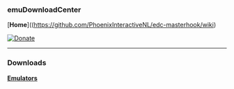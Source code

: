### emuDownloadCenter
[**Home**]((https://github.com/PhoenixInteractiveNL/edc-masterhook/wiki)

[![Donate](https://raw.githubusercontent.com/wiki/PhoenixInteractiveNL/emuControlCenter/images/img_misc_donate_paypal.png)](http://paypal.me/phoenixinteractive)
***
### Downloads
[**Emulators**](https://github.com/PhoenixInteractiveNL/emuControlCenter/wiki/download-emulators)